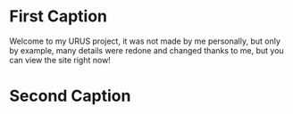 # First Caption
Welcome to my URUS project, it was not made by me personally, but only by example,  many details were redone and changed thanks to me, but you can view the site right now!



# Second Caption
